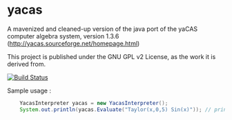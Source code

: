 
yacas
=====

A mavenized and cleaned-up version of the java port of the yaCAS computer algebra system, version 1.3.6 (http://yacas.sourceforge.net/homepage.html)

This project is published under the GNU GPL v2 License, as the work it is derived from.

[![Build Status](https://travis-ci.org/jrialland/java-yacas.svg)](https://travis-ci.org/jrialland/java-yacas)

Sample usage :

```java
    YacasInterpreter yacas = new YacasInterpreter();
    System.out.println(yacas.Evaluate("Taylor(x,0,5) Sin(x)")); // prints x-(x^3/6)+(x^5/120)

```
